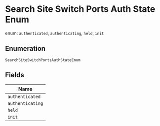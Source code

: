 
# Search Site Switch Ports Auth State Enum

enum: `authenticated`, `authenticating`, `held`, `init`

## Enumeration

`SearchSiteSwitchPortsAuthStateEnum`

## Fields

| Name |
|  --- |
| `authenticated` |
| `authenticating` |
| `held` |
| `init` |

